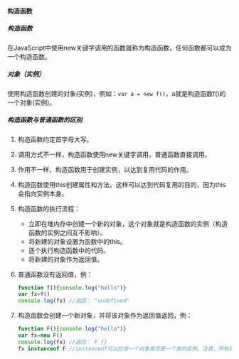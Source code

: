 #### 构造函数

##### 构造函数

在JavaScript中使用new关键字调用的函数就称为构造函数，任何函数都可以成为一个构造函数。

##### 对象（实例）

使用构造函数创建的对象(实例)，例如：`var a = new f()`，a就是构造函数f()的一个对象(实例)。

##### 构造函数与普通函数的区别

1. 构造函数约定首字母大写。

2. 调用方式不一样，构造函数使用new关键字调用，普通函数直接调用。

3. 作用不一样，构造函数用于创建实例，以达到复用代码的作用。

4. 构造函数使用this创建属性和方法，这样可以达到代码复用的目的，因为this会指向实例本身。

5. 构造函数的执行流程：

   - 立即在堆内存中创建一个新的对象，这个对象就是构造函数的实例（构造函数的实例之间互不影响）。
   - 将新建的对象设置为函数中的this。
   - 逐个执行构造函数中的代码。
   - 将新建的对象作为返回值。

6. 普通函数没有返回值，例：

   ```javascript
   function f(){console.log("hello")}
   var fx=f()
   console.log(fx) //返回： "undefined"
   ```

7. 构造函数会创建一个新对象，并将该对象作为返回值返回，例：

   ```javascript
   function F(){console.log("hello")}
   var fx=new F()
   console.log(fx) //返回： F {}
   fx instanceof F //instanceof可以检查一个对象是否是一个类的实例。注意，所有的对象都是Object对象的实例。
   ```